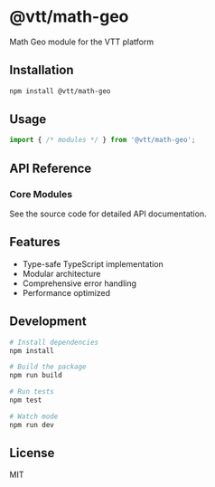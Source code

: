 # @vtt/math-geo

Math Geo module for the VTT platform

## Installation

```bash
npm install @vtt/math-geo
```

## Usage

```typescript
import { /* modules */ } from '@vtt/math-geo';
```

## API Reference

### Core Modules

See the source code for detailed API documentation.

## Features

- Type-safe TypeScript implementation
- Modular architecture
- Comprehensive error handling
- Performance optimized

## Development

```bash
# Install dependencies
npm install

# Build the package
npm run build

# Run tests
npm test

# Watch mode
npm run dev
```

## License

MIT
